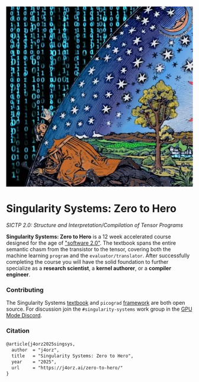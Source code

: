 ![](./flammarion.webp)
# Singularity Systems: Zero to Hero
*SICTP 2.0: Structure and Interpretation/Compilation of Tensor Programs*

**Singularity Systems: Zero to Hero** is a 12 week accelerated course designed for
the age of ["software 2.0"](https://karpathy.medium.com/software-2-0-a64152b37c35).
The textbook spans the entire semantic chasm from the transistor to the tensor,
covering both the machine learning `program` and the `evaluator/translator`.
After successfully completing the course you will have the solid foundation to
further specialize as a **research scientist**, a **kernel authorer**, or a **compiler engineer**.

### Contributing
The Singularity Systems [textbook](https://github.com/j4orz/singsys) and
`picograd` [framework](https://github.com/j4orz/picograd) are both
open source. For discussion join the `#singularity-systems` work group in
the [GPU Mode Discord](https://discord.com/invite/Wu4pdW8QqM).

### Citation
```
@article{j4orz2025singsys,
  author  = "j4orz",
  title   = "Singularity Systems: Zero to Hero",
  year    = "2025",
  url     = "https://j4orz.ai/zero-to-hero/"
}
```